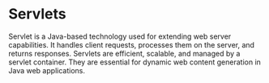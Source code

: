 # Servlets
 Servlet is a Java-based technology used for extending web server capabilities. It handles client requests, processes them on the server, and returns responses. Servlets are efficient, scalable, and managed by a servlet container. They are essential for dynamic web content generation in Java web applications.
